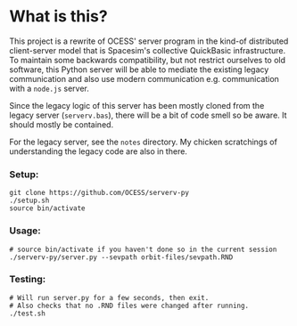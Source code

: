# What is this?

This project is a rewrite of OCESS' server program in the
kind-of distributed client-server model that is Spacesim's
collective QuickBasic infrastructure. To maintain some
backwards compatibility, but not restrict ourselves to
old software, this Python server will be able to mediate
the existing legacy communication and also use modern
communication e.g. communication with a `node.js` server.

Since the legacy logic of this server has been mostly cloned
from the legacy server (`serverv.bas`), there will be a bit
of code smell so be aware. It should mostly be contained.

For the legacy server, see the `notes` directory. My chicken
scratchings of understanding the legacy code are also in there.

### Setup:

    git clone https://github.com/OCESS/serverv-py
    ./setup.sh
    source bin/activate

### Usage:

    # source bin/activate if you haven't done so in the current session
    ./serverv-py/server.py --sevpath orbit-files/sevpath.RND

### Testing:

    # Will run server.py for a few seconds, then exit.
    # Also checks that no .RND files were changed after running.
    ./test.sh
